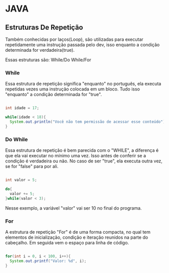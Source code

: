 # JAVA

## Estruturas De Repetição

Também conhecidas por laços(Loop), são utilizadas para executar repetidamente uma instrução passada pelo dev, isso enquanto a condição determinada for verdadeira(true).

Essas estruturas são: While/Do While/For

### While

Essa estrutura de repetição significa "enquanto" no português, ela executa repetidas vezes uma instrução colocada em um bloco. Tudo isso "enquanto" a condição determinada for "true".

```java

int idade = 17;

while(idade < 18){
  System.out.println("Você não tem permissão de acessar esse conteúdo");
}

```

### Do While

Essa estrutura de repetição é bem parecida com o "WHILE", a diferença é que ela vai executar no mínimo uma vez. Isso antes de conferir se a condição é verdadeira ou não. No caso de ser "true", ela executa outra vez, se for "false" para por ali.

```java

int valor = 5;

do{
  valor += 5;
}while(valor < 3);

```

Nesse exemplo, a variável "valor" vai ser 10 no final do programa.

### For

A estrutura de repetição "For" é de uma forma compacta, no qual tem elementos de inicialização, condição e iteração reunidos na parte do cabeçalho. Em seguida vem o espaço para linha de código.

```java

for(int i = 0, i < 100, i++){
  System.out.printf("Valor: %d", i);
}

```

